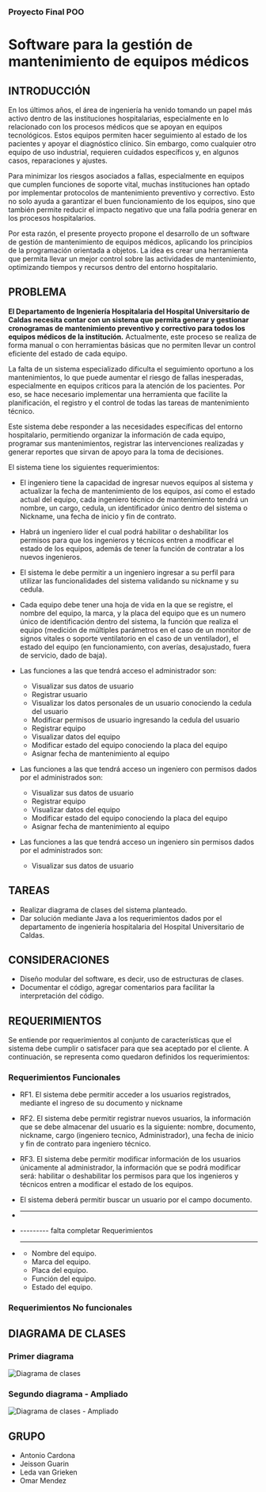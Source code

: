 ### Proyecto Final POO
# Software para la gestión de mantenimiento de equipos médicos
## INTRODUCCIÓN
En los últimos años, el área de ingeniería ha venido tomando un papel más activo dentro de las instituciones hospitalarias, especialmente en lo relacionado con los procesos médicos que se apoyan en equipos tecnológicos. Estos equipos permiten hacer seguimiento al estado de los pacientes y apoyar el diagnóstico clínico. Sin embargo, como cualquier otro equipo de uso industrial, requieren cuidados específicos y, en algunos casos, reparaciones y ajustes.

Para minimizar los riesgos asociados a fallas, especialmente en equipos que cumplen funciones de soporte vital, muchas instituciones han optado por implementar protocolos de mantenimiento preventivo y correctivo. Esto no solo ayuda a garantizar el buen funcionamiento de los equipos, sino que también permite reducir el impacto negativo que una falla podría generar en los procesos hospitalarios.

Por esta razón, el presente proyecto propone el desarrollo de un software de gestión de mantenimiento de equipos médicos, aplicando los principios de la programación orientada a objetos. La idea es crear una herramienta que permita llevar un mejor control sobre las actividades de mantenimiento, optimizando tiempos y recursos dentro del entorno hospitalario.

## PROBLEMA 
__El Departamento de Ingeniería Hospitalaria del Hospital Universitario de Caldas necesita contar con un sistema que permita generar y gestionar cronogramas de mantenimiento preventivo y correctivo para todos los equipos médicos de la institución.__ Actualmente, este proceso se realiza de forma manual o con herramientas básicas que no permiten llevar un control eficiente del estado de cada equipo.

La falta de un sistema especializado dificulta el seguimiento oportuno a los mantenimientos, lo que puede aumentar el riesgo de fallas inesperadas, especialmente en equipos críticos para la atención de los pacientes. Por eso, se hace necesario implementar una herramienta que facilite la planificación, el registro y el control de todas las tareas de mantenimiento técnico.

Este sistema debe responder a las necesidades específicas del entorno hospitalario, permitiendo organizar la información de cada equipo, programar sus mantenimientos, registrar las intervenciones realizadas y generar reportes que sirvan de apoyo para la toma de decisiones.

El sistema tiene los siguientes requerimientos:

*	El ingeniero tiene la capacidad de ingresar nuevos equipos al sistema y actualizar la fecha de mantenimiento de los equipos, así como el estado actual del equipo, cada ingeniero técnico de mantenimiento tendrá un nombre, un cargo, cedula, un identificador único dentro del sistema o Nickname, una fecha de inicio y fin de contrato.
  
*	Habrá un ingeniero líder el cual podrá habilitar o deshabilitar los permisos para que los ingenieros y técnicos entren a modificar el estado de los equipos, además de tener la función de contratar a los nuevos ingenieros.
  
*	El sistema le debe permitir a un ingeniero ingresar a su perfil para utilizar las funcionalidades del sistema validando su nickname y su cedula.
  
* Cada equipo debe tener una hoja de vida en la que se registre, el nombre del equipo, la marca, y la placa del equipo que es un numero único de identificación dentro del sistema, la función que realiza el equipo (medición de múltiples parámetros en el caso de un monitor de signos vitales o soporte ventilatorio en el caso de un ventilador), el estado del equipo (en funcionamiento, con averías, desajustado, fuera de servicio, dado de baja). 
*	Las funciones a las que tendrá acceso el administrador son:
    - Visualizar sus datos de usuario 
    -	Registrar usuario 
    -	Visualizar los datos personales de un usuario conociendo la cedula del usuario 
    -	Modificar permisos de usuario ingresando la cedula del usuario 
    -	Registrar equipo 
    -	Visualizar datos del equipo 
    -	Modificar estado del equipo conociendo la placa del equipo 
    -	Asignar fecha de mantenimiento al equipo 
*	Las funciones a las que tendrá acceso un ingeniero con permisos dados por el administrados son: 
    -	Visualizar sus datos de usuario 
    -	Registrar equipo 
    -	Visualizar datos del equipo 
    -	Modificar estado del equipo conociendo la placa del equipo 
    -	Asignar fecha de mantenimiento al equipo 
*	Las funciones a las que tendrá acceso un ingeniero sin permisos dados por el administrados son: 
    -	Visualizar sus datos de usuario 
## TAREAS 
*	Realizar diagrama de clases del sistema planteado.
*	Dar solución mediante Java a los requerimientos dados por el departamento de ingeniería hospitalaria del Hospital Universitario de Caldas.
## CONSIDERACIONES 
*	Diseño modular del software, es decir, uso de estructuras de clases.
*	Documentar el código, agregar comentarios para facilitar la interpretación del código.
## REQUERIMIENTOS
Se entiende por requerimientos al conjunto de características que el sistema debe cumplir o satisfacer para que sea aceptado por el cliente.
A continuación, se representa como quedaron definidos los requerimientos:
### Requerimientos Funcionales
* RF1. El sistema debe permitir acceder a los usuarios registrados, mediante el ingreso de su documento y nickname
* RF2. El sistema debe permitir registrar nuevos usuarios, la información que se debe almacenar del usuario es la siguiente: nombre, documento, nickname, cargo (ingeniero tecnico, Administrador), una fecha de inicio y fin de contrato para ingeniero técnico.
* RF3. El sistema debe permitir modificar información de los usuarios únicamente al administrador, la información que se podrá modificar será: habilitar o deshabilitar los permisos para que los ingenieros y técnicos entren a modificar el estado de los equipos.
* El sistema deberá permitir buscar un usuario por el campo documento.
* ----------
* --------- falta completar Requerimientos
* ---------
  

  
  - Nombre del equipo.
  - Marca del equipo.
  - Placa del equipo.
  - Función del equipo.
  - Estado del equipo. 

### Requerimientos No funcionales 
## DIAGRAMA DE CLASES 
### Primer diagrama
![Diagrama de clases](https://github.com/user-attachments/assets/c0f902ec-7cb3-4fb3-a908-4bf349709022)
### Segundo diagrama - Ampliado
![Diagrama de clases - Ampliado](https://github.com/user-attachments/assets/41a45030-7129-4533-a6a9-a0eb7e5eaf5c)

## GRUPO 
* Antonio Cardona
* Jeisson Guarin
* Leda van Grieken
* Omar Mendez
  

